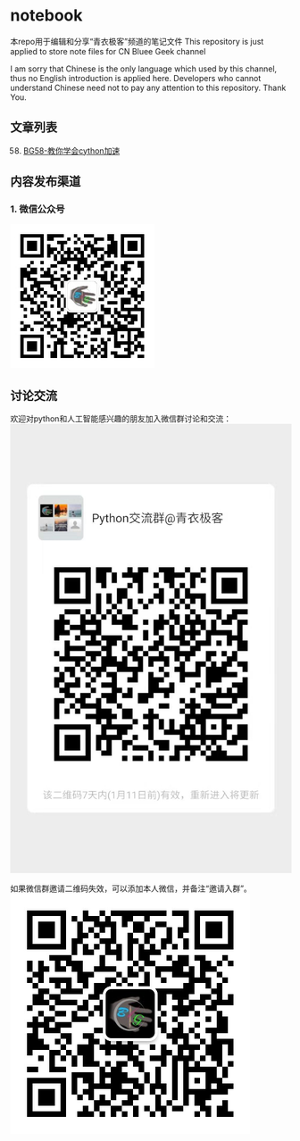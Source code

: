 # notebook
本repo用于编辑和分享“青衣极客”频道的笔记文件
This repository is just applied to store note files for CN Bluee Geek channel

I am sorry that Chinese is the only language which used by this channel, thus no English introduction is applied here. Developers who cannot understand Chinese need not to pay any attention to this repository. Thank You.



## 文章列表

58. [BG58-教你学会cython加速](https://nbviewer.jupyter.org/github/cnbluegeek/notebook/blob/master/src/BG58-%E6%95%99%E4%BD%A0%E5%AD%A6%E4%BC%9Acython%E5%8A%A0%E9%80%9F.ipynb)


## 内容发布渠道
### 1. 微信公众号
![wechat-public-qr](src/images/spread/wechat-public-qr.jpg)


## 讨论交流
 欢迎对python和人工智能感兴趣的朋友加入微信群讨论和交流：
![wechat-group](src/images/spread/wechat-group.jpg)

如果微信群邀请二维码失效，可以添加本人微信，并备注“邀请入群”。
![cnbluegeek-qr](src/images/spread/cnbluegeek-qr.jpeg)
